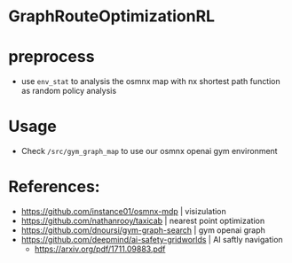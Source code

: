 # GraphRouteOptimizationRL

# preprocess
- use `env_stat` to analysis the osmnx map with nx shortest path function as random policy analysis

# Usage
- Check `/src/gym_graph_map` to use our osmnx openai gym environment 

# References:
+ https://github.com/instance01/osmnx-mdp | visizulation
+ https://github.com/nathanrooy/taxicab | nearest point optimization
+ https://github.com/dnoursi/gym-graph-search | gym openai graph
+ https://github.com/deepmind/ai-safety-gridworlds | AI saftly navigation 
  - https://arxiv.org/pdf/1711.09883.pdf